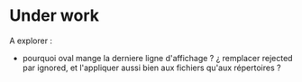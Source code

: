 
# Under work

A explorer :
- pourquoi oval mange la derniere ligne d'affichage ?
¿ remplacer rejected par ignored, et l'appliquer aussi bien aux fichiers qu'aux répertoires ?
